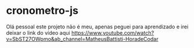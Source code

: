 # cronometro-js
Olá pessoal este projeto não é meu, apenas peguei para aprendizado e irei deixar o link do vídeo aqui
https://www.youtube.com/watch?v=SbST27OWpmo&ab_channel=MatheusBattisti-HoradeCodar
